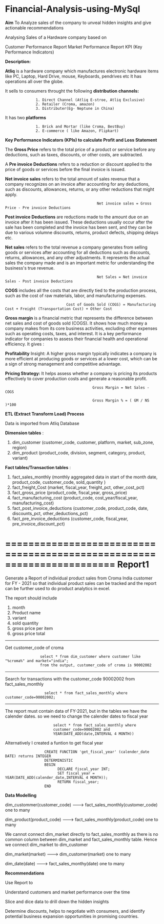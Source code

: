 # Financial-Analysis-using-MySql

**Aim** To Analyze sales of the company to unveal hidden insights and give actionable recommendations

Analysing Sales of a Hardware company based on

Customer Performance Report
Market Performance Report
KPI (Key Performance Indicators)

**Description:**

**Atliq** is a hardware company which manufactures electronic hardware items like PC, Laptop, Hard Drive, mouse, Keyboards, pendrives etc It has operations all over the globe.

It sells to consumers throught the following **distribution channels:**

                  1. Direct Channel (Atliq E-stroe, Atliq Exclusive)
                  2. Retailer (Croma, amazon)
                  3. Distributer(Eg- Neptune in China)

It has two **platforms**

                  1. Brick and Mortar (like Croma, BestBuy)
                  2. E-commerce ( like Amazon, Flipkart)

**Key Performance Indicators (KPIs)  to calculate Profit and Loss Statement**

The **Gross Price** refers to the total price of a product or service before any deductions, such as taxes, discounts, or other costs, are subtracted.

A **Pre invoice Deductions** refers to a reduction or discount applied to the price of goods or services before the final invoice is issued.

**Net invoice sales** refers to the total amount of sales revenue that a company recognizes on an invoice after accounting for any deductions, such as discounts, allowances, returns, or any other reductions that might apply.

                                              Net invoice sales = Gross Price - Pre invoice Deductions

**Post invoice Deductions** are reductions made to the amount due on an invoice after it has been issued. These deductions usually occur after the sale has been completed and the invoice has been sent, and they can be due to various volumne discounts, returns, product defects, shipping delays etc.

**Net sales** refers to the total revenue a company generates from selling goods or services after accounting for all deductions such as discounts, returns, allowances, and any other adjustments. It represents the actual sales the company made and is an important metric for understanding the business's true revenue.

                                              Net Sales = Net invoice Sales - Post invoice Deductions

**COGS** includes all the costs that are directly tied to the production process, such as the cost of raw materials, labor, and manufacturing expenses.
                                              
                                Cost of Goods Sold (COGS) = Manufacturing Cost + Freight (Transportation Cost) + Other Cost    

**Gross margin** is a financial metric that represents the difference between net sales and cost of goods sold (COGS). It shows how much money a company makes from its core business activities, excluding other expenses such as operating costs, taxes, and interest. It is a key performance indicator for companies to assess their financial health and operational efficiency. It gives :

**Profitability** Insight: A higher gross margin typically indicates a company is more efficient at producing goods or services at a lower cost, which can be a sign of strong management and competitive advantage.

**Pricing Strategy:** It helps assess whether a company is pricing its products effectively to cover production costs and generate a reasonable profit.


                                            Gross Margin = Net Sales - COGS

                                            Gross Margin % = ( GM / NS )*100
                                              

**ETL (Extract Transform Load) Process**

Data is imported from Atliq Database

**Dimension tables** : 
1. dim_customer (customer_code, customer, platform, market, sub_zone, region)
2. dim_product (product_code, division, segment, category, product, variant)

**Fact tables/Transaction tables** : 

1. fact_sales_monthly (monthly aggregated data in start of the month date, product_code, customer_code, sold_quantity )
2. fact_freight_Cost (market, fiscal_year, freight_pct, other_cost_pct)
3. fact_gross_price (product_code, fiscal_year, gross_price)
4. fact_manufacturing_cost (product_code, cost_year/fiscal_year, manufacturing_cost)
5. fact_post_invoice_deductions (customer_code, product_code, date, discounts_pct, other_deductions_pct)
6. fact_pre_invoice_deductions (customer_code, fiscal_year, pre_invoice_discount_pct)

=======================================================================
                        **Report1**
=======================================================================
Generate a Report of individual product sales from Croma India customer for FY - 2021
so that individual product sales can be tracked and the report can be further used to do product
analytics in excel.

The report should include 
1. month
2. Product name
3. variant
4. sold quantity
5. gross price per item
6. gross price total
                                                
---------------------------------------------
Get customer_code of croma 

                    select * from dim_customer where customer like "%croma%" and market="india";
                    from the output, customer_code of croma is 90002002
----------------------------------------------------------
Search for transactions with the customer_code  90002002 from fact_sales_monthly

                      select * from fact_sales_monthly where customer_code=90002002;
-------------------------------------------------------------------
The report must contain data of FY-2021, but in the tables we have the calender dates.
so we need to change the calender dates to fiscal year

                          select * from fact_sales_monthly where
                          customer_code=90002002 and 
                          YEAR(DATE_ADD(date,INTERVAL 4 MONTH)) 

Alternatively I created a funtion to get fiscal year

                      CREATE FUNCTION 'get_fiscal_year' (calender_date DATE) returns INTEGER
                      DETERMINISTIC
                      BEGIN
                            DECLARE fiscal_year INT;
                            SET fiscal_year = YEAR(DATE_ADD(calender_date,INTERVAL 4 MONTH));
                            RETURN fiscal_year;
                      END









**Data Modelling**

dim_custommer(customer_code) ---> fact_sales_monthly(customer_code) one to many

dim_product(product_code) ---> fact_sales_monthly(product_code) one to many

We cannot connect dim_market directly to fact_sales_monthly as there is no common column between dim_market and fact_sales_monthly table. Hence we connect dim_market to dim_customer

dim_market(market) ---> dim_customer(market) one to many

dim_date(date) ---> fact_sales_monthy(date) one to many



**Recommendations**

Use Report to

Understand customers and market performance over the time

Slice and dice data to drill down the hidden insights

Determine discounts, helps to negotiate with consumers, and identify potential business expansion opportunities in promising countries.

